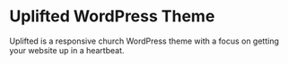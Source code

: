 # Uplifted WordPress Theme

Uplifted is a responsive church WordPress theme with a focus on getting your website up in a heartbeat.
